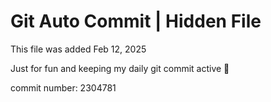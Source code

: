 # Git Auto Commit | Hidden File

This file was added Feb 12, 2025

Just for fun and keeping my daily git commit active 🤪

commit number: 2304781
